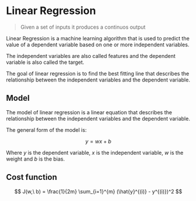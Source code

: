 # Linear Regression

> Given a set of inputs it produces a continuos output

Linear Regression is a machine learning algorithm that is used to predict the value of a dependent variable based on one or more independent variables.

The independent variables are also called features and the dependent variable is also called the target.

The goal of linear regression is to find the best fitting line that describes the relationship between the independent variables and the dependent variable.

## Model

The model of linear regression is a linear equation that describes the relationship between the independent variables and the dependent variable.

The general form of the model is:

$$
y = w x + b
$$

Where $y$ is the dependent variable, $x$ is the independent variable, $w$ is the weight and $b$ is the bias.

## Cost function

$$
J(w,\ b) = \frac{1}{2m} \sum_{i=1}^{m} (\hat{y}^{(i)} - y^{(i)})^2
$$